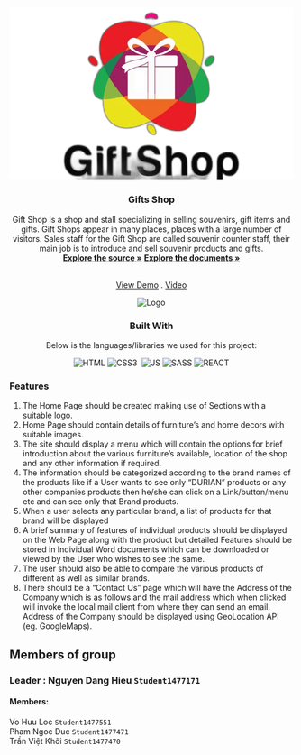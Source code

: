 <a  name="readme-top"></a>
  

<br  />

<div  align="center">


<img  src="https://github.com/nguyen-dang-hieu9/Gifts-Shop/blob/main/src/assets/images/logo.png"  alt="Logo"  width="768px"  height="auto">

</a>

<h3  align="center">Gifts Shop</h3>
Gift Shop is a shop and stall specializing in selling souvenirs, gift items and gifts. Gift Shops appear in many places, places with a large number of visitors. Sales staff for the Gift Shop are called souvenir counter staff, their main job is to introduce and sell souvenir products and gifts.
  <br  />
  <a  href="https://github.com/nguyen-dang-hieu9/Gifts-Shop"><strong>Explore the source »</strong></a>
  <a  href="https://github.com/nguyen-dang-hieu9/Gifts-Shop/blob/main/documents" target="_blank"><strong>Explore the documents »</strong></a>

  <br  /><a  href="https://gifts-shop.vercel.app/" target="_blank">View Demo</a>  . <a  href="" target="_blank">Video</a>

<img  src="https://github.com/nguyen-dang-hieu9/Gifts-Shop/blob/main/public/images/gifts-shop.vercel.app_.png"  alt="Logo"  width="768px"  height="auto">

  ### Built With
  Below is the languages/libraries we used for this project:


  
  

![HTML]&nbsp;![CSS3] &nbsp;![JS]&nbsp;![SASS]&nbsp;![REACT]
<div  align="left">



  
### Features </br>
<ol>
<li>
The Home Page should be created making use of Sections with a suitable logo.</br>
</li>
<li>
Home Page should contain details of furniture’s and home decors with suitable images. </br>
</li>
<li>
The site should display a menu which will contain the options for brief introduction about the various furniture’s available, location of the shop and any other information if required.</br>
</li>
<li>
The information should be categorized according to the brand names of the products like if a User wants to see only “DURIAN” products or any other companies products then he/she can click on a Link/button/menu etc and can see only that Brand products.</br>
</li>
<li>
When a user selects any particular brand, a list of products for that brand will be displayed</br>
</li>
<li>
A brief summary of features of individual products should be displayed on the Web Page along with the product but detailed Features should be stored in Individual Word documents which can be downloaded or viewed by the User who wishes to see the same.</br>
</li>
<li>
The user should also be able to compare the various products of different as well as similar brands.</br>
</li>
<li>
There should be a “Contact Us” page which will have the Address of the Company which is as follows and the mail address which when clicked will invoke the local mail client from where they can send an email. Address of the Company should be displayed using GeoLocation API (eg. GoogleMaps).</br>
</ol>

 ## Members of group
 ### Leader : Nguyen Dang Hieu `Student1477171`
#### Members:
Vo Huu Loc `Student1477551` </br>
Pham Ngoc Duc `Student1477471` </br>
Trần Việt Khôi `Student1477470` </br>

















[HTML]:https://img.shields.io/badge/HTML5-E34F26?style=for-the-badge&logo=html5&logoColor=white
[CSS3]:https://img.shields.io/badge/CSS3-1572B6?style=for-the-badge&logo=css3&logoColor=white
[JS]:https://img.shields.io/badge/JavaScript-F7DF1E?style=for-the-badge&logo=javascript&logoColor=black
[SASS]:https://img.shields.io/badge/Sass-CC6699?style=for-the-badge&logo=sass&logoColor=white
[REACT]:https://img.shields.io/badge/React-20232A?style=for-the-badge&logo=react&logoColor=61DAFB
